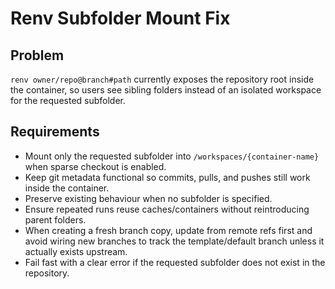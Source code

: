 # Renv Subfolder Mount Fix

## Problem
`renv owner/repo@branch#path` currently exposes the repository root inside the container, so users see sibling folders instead of an isolated workspace for the requested subfolder.

## Requirements
- Mount only the requested subfolder into `/workspaces/{container-name}` when sparse checkout is enabled.
- Keep git metadata functional so commits, pulls, and pushes still work inside the container.
- Preserve existing behaviour when no subfolder is specified.
- Ensure repeated runs reuse caches/containers without reintroducing parent folders.
- When creating a fresh branch copy, update from remote refs first and avoid wiring new branches to track the template/default branch unless it actually exists upstream.
- Fail fast with a clear error if the requested subfolder does not exist in the repository.
